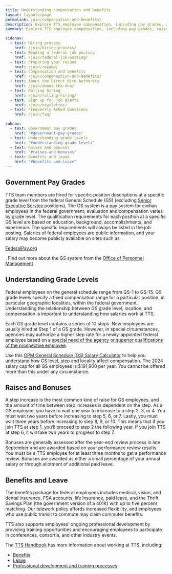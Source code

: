 ```yaml
---
title: Understanding compensation and benefits
layout: layouts/page
permalink: join/compensation-and-benefits/
description: Explore TTS employee compensation, including pay grades, raises, bonuses, benefits, and professional growth opportunities.
summary: Explore TTS employee compensation, including pay grades, raises, bonuses, benefits, and professional growth opportunities.

sidenav:
  - text: Hiring process
    href: /join/hiring-process/
  - text: Reading a federal job posting
    href: /join/federal-job-posting/
  - text: Preparing your resume
    href: /join/resume/
  - text: Compensation and benefits
    href: /join/compensation-and-benefits/
  - text: About the Direct Hire Authority
    href: /join/about-the-dha/
  - text: Rolling hiring
    href: /join/rolling-hiring/
  - text: Sign up for job alerts
    href: /join/newsletter/
  - text: Frequently Asked Questions
    href: /join/faq/

subnav:
  - text: Government pay grades
    href: "#government-pay-grades"
  - text: Understanding grade levels
    href: "#understanding-grade-levels"
  - text: Raises and bonuses
    href: "#raises-and-bonuses"
  - text: Benefits and leave
    href: "#benefits-and-leave"
---
```


## Government Pay Grades

TTS team members are hired for specific position descriptions at a specific
grade level from the federal General Schedule (GS) (excluding
[Senior Executive Service](https://www.opm.gov/policy-data-oversight/senior-executive-service/)
positions). The GS system is a pay system for civilian employees in the
federal government; evaluation and compensation varies by grade level. The
qualification requirements for each position at a specific GS level are
based on education, background, accomplishments, and experience. The
specific requirements will always be listed in the job posting. Salaries
of federal employees are public information, and your salary may become
publicly available on sites such as
<!-- markdown-link-check-disable -->
[FederalPay.org](https://www.federalpay.org/employees)
<!-- markdown-link-check-enable -->
. Find out more about the GS system from the
[Office of Personnel Management](https://www.opm.gov/policy-data-oversight/pay-leave/pay-systems/general-schedule/)
.

## Understanding Grade Levels

Federal employees on the general schedule range from GS-1 to GS-15. GS grade
levels specify a fixed compensation range for a particular position, in
particular geographic localities, within the federal government.
Understanding the relationship between GS grade level, location, and
compensation is important to understanding how salaries work at TTS.

Each GS grade level contains a series of 10 steps. New employees are usually
hired at Step 1 of a GS grade. However, in special circumstances, agencies
may authorize a higher step rate for a newly-appointed federal employee
based on a 
[special need of the agency or superior qualifications of the prospective employee](https://www.opm.gov/policy-data-oversight/pay-leave/pay-administration/fact-sheets/superior-qualifications-and-special-needs-pay-setting-authority/).


Use this
[OPM General Schedule (GS) Salary Calculator](https://www.opm.gov/policy-data-oversight/pay-leave/salaries-wages/2024/general-schedule-gs-salary-calculator/)
to help you understand how GS level, step and locality affect compensation.
The 2024 salary cap for all GS employees is $191,900 per year. You cannot be
offered more than this under any circumstance.

## Raises and Bonuses

A step increase is the most common kind of raise for GS employees, and the
amount of time between step increases is dependent on the step. As a GS
employee, you have to wait one year to increase to a step 2, 3, or 4. You
must wait two years before increasing to step 5, 6, or 7. Lastly, you must
wait three years before increasing to step 8, 9, or 10. This means that if
you join TTS at step 1, you’ll proceed to step 2 the following year. If
you join TTS at step 6, it will take two years to progress to step 7.

Bonuses are generally assessed after the year-end review process in late
September and are awarded based on your performance review results. You
must be a TTS employee for at least three months to get a performance
review. Bonuses are awarded as either a small percentage of your annual
salary or through allotment of additional paid leave.

## Benefits and Leave

The benefits package for federal employees includes medical, vision, and
dental insurance, FSA accounts, life insurance, paid leave, and the Thrift
Savings Plan (the government version of a 401K) with up to five percent
matching. Our telework policy affords increased flexibility, and employees
who use public transit to commute may claim commuter benefits.

TTS also supports employees’ ongoing professional development by providing
training opportunities and encouraging employees to participate in conferences,
consortia, and other industry events.

The 
[TTS Handbook](https://handbook.18f.gov/)
has more information about working at TTS, including:

- [Benefits](https://handbook.18f.gov/benefits/)
- [Leave](https://handbook.18f.gov/benefits/#leave)
- [Professional development and training processes](https://handbook.18f.gov/conferences-events-training/)
